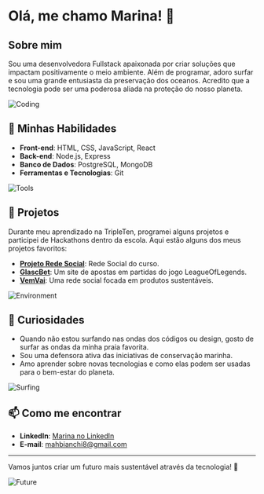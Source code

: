 # Olá, me chamo Marina! 🌊

## Sobre mim

Sou uma desenvolvedora Fullstack apaixonada por criar soluções que impactam positivamente o meio ambiente. Além de programar, adoro surfar e sou uma grande entusiasta da preservação dos oceanos. Acredito que a tecnologia pode ser uma poderosa aliada na proteção do nosso planeta.

![Coding](https://media.giphy.com/media/L1R1tvI9svkIWwpVYr/giphy.gif)

## 🚀 Minhas Habilidades

- **Front-end**: HTML, CSS, JavaScript, React
- **Back-end**: Node.js, Express
- **Banco de Dados**: PostgreSQL, MongoDB
- **Ferramentas e Tecnologias**: Git

![Tools](https://media.giphy.com/media/du3J3cXyzhj75IOgvA/giphy.gif)

## 🌱 Projetos

Durante meu aprendizado na TripleTen, programei alguns projetos e participei de Hackathons dentro da escola. Aqui estão alguns dos meus projetos favoritos:

- **[Projeto Rede Social](https://github.com/Bianchi-marina/web_project_api_full)**: Rede Social do curso.
- **[GlascBet](https://github.com/QuimTec/glascbet__hackathon_3)**: Um site de apostas em partidas do jogo LeagueOfLegends.
- **[VemVai](https://github.com/Lucrixo/build)**: Uma rede social focada em produtos sustentáveis.

![Environment](https://media.giphy.com/media/26uf9QPzzlKPvQG7q/giphy.gif)

## 🌊 Curiosidades

- Quando não estou surfando nas ondas dos códigos ou design, gosto de surfar as ondas da minha praia favorita.
- Sou uma defensora ativa das iniciativas de conservação marinha.
- Amo aprender sobre novas tecnologias e como elas podem ser usadas para o bem-estar do planeta.

![Surfing](https://media.giphy.com/media/3oEjI6SIIHBdRxXI40/giphy.gif)

## 📫 Como me encontrar

- **LinkedIn**: [Marina no LinkedIn](https://www.linkedin.com/in/marina-borges-bianchi-44084422a/)
- **E-mail**: mahbianchi8@gmail.com
---

Vamos juntos criar um futuro mais sustentável através da tecnologia! 🚀

![Future](https://media.giphy.com/media/YTbZzCkRQCEJa/giphy.gif)
